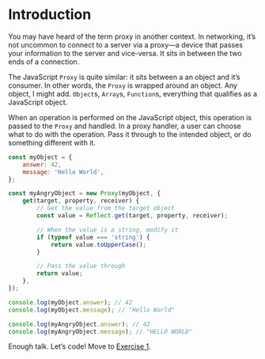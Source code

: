 # Introduction

You may have heard of the term proxy in another context. In networking, it’s not uncommon to connect to a server via a proxy—a device that passes your information to the server and vice-versa. It sits in between the two ends of a connection.

The JavaScript `Proxy` is quite similar: it sits between a an object and it’s consumer. In other words, the `Proxy` is wrapped around an object. Any object, I might add. `Object`s, `Array`s, `Function`s, everything that qualifies as a JavaScript object.

When an operation is performed on the JavaScript object, this operation is passed to the `Proxy` and handled. In a proxy handler, a user can choose what to do with the operation. Pass it through to the intended object, or do something different with it.

```js
const myObject = {
    answer: 42,
    message: 'Hello World',
};

const myAngryObject = new Proxy(myObject, {
    get(target, property, receiver) {
        // Get the value from the target object
        const value = Reflect.get(target, property, receiver);

        // When the value is a string, modify it
        if (typeof value === 'string') {
            return value.toUpperCase();
        }

        // Pass the value through
        return value;
    },
});

console.log(myObject.answer); // 42
console.log(myObject.message); // "Hello World"

console.log(myAngryObject.answer); // 42
console.log(myAngryObject.message); // "HELLO WORLD"
```

Enough talk. Let’s code! Move to [Exercise 1](/exercises/1.md).
